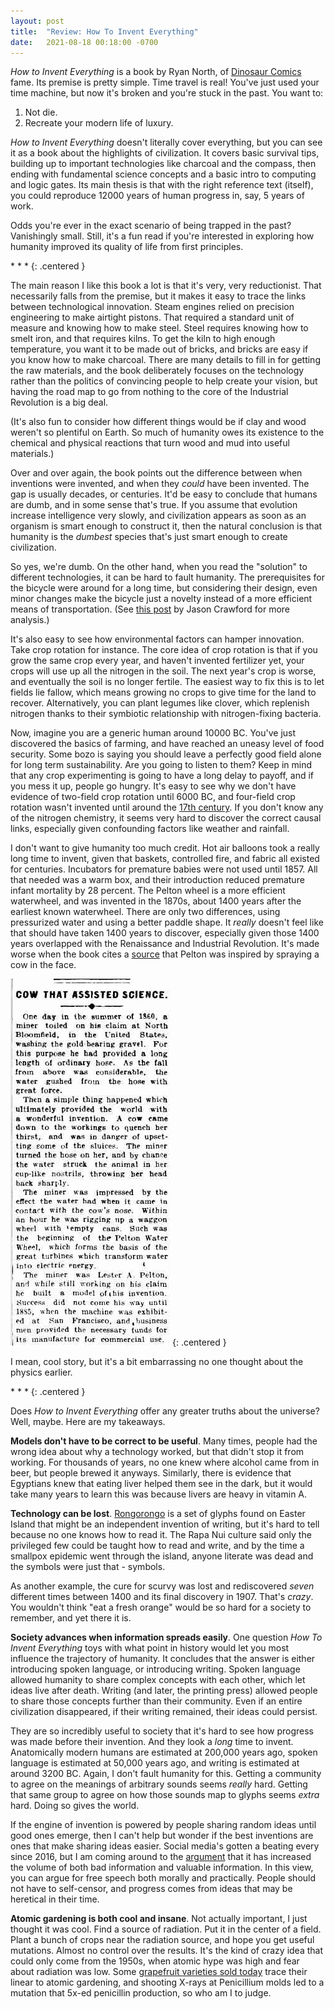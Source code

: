 ```yaml
---
layout: post
title:  "Review: How To Invent Everything"
date:   2021-08-18 00:18:00 -0700
---
```


*How to Invent Everything* is a book by Ryan North, of [Dinosaur Comics](qwantz.com/) fame. Its
premise is pretty simple. Time travel is real! You've just used your time machine,
but now it's broken and you're stuck in the past. You want to:

1. Not die.
2. Recreate your modern life of luxury.

*How to Invent Everything* doesn't literally cover everything, but you can see it as a book about
the highlights of civilization. It covers basic survival tips, building up to important technologies
like charcoal and the compass, then ending with fundamental science concepts and a basic intro to
computing and logic gates. Its main thesis is that with the right reference text (itself),
you could reproduce 12000 years of human progress in, say, 5 years of work.

Odds you're ever in the exact scenario of being trapped in the past? Vanishingly small. Still, it's
a fun read if you're interested in exploring how humanity improved its quality of life from first
principles.

\* \* \*
{: .centered }

The main reason I like this book a lot is that it's very, very reductionist. That necessarily falls from
the premise, but it makes it easy to trace the links between technological innovation. Steam engines
relied on precision engineering to make airtight pistons. That required a standard unit of measure and
knowing how to make steel.
Steel requires knowing how to smelt iron, and that requires kilns. To get the kiln to high enough temperature,
you want it to be made out of bricks, and bricks are easy if you know how to make charcoal.
There are many details to fill in for getting the raw materials, and the book deliberately focuses on the
technology rather than the politics of convincing people to help create your vision,
but having the road map to go from nothing to the core of the Industrial Revolution is a big deal.

(It's also fun to consider how different things would be if clay and wood weren't so plentiful on
Earth. So much of humanity owes its existence to the chemical and physical reactions that turn wood and
mud into useful materials.)

Over and over again, the book points out the difference between
when inventions were invented, and when they *could* have been invented. The gap is usually decades,
or centuries.
It'd be easy to conclude that humans are dumb, and in some sense that's true.
If you assume that evolution increase intelligence very slowly, and civilization appears as soon as an
organism is smart enough to construct it,
then the natural conclusion is that humanity is the *dumbest* species that's just smart enough to create civilization.

So yes, we're dumb.
On the other hand, when you read the "solution" to different technologies, it can be hard to fault
humanity. The prerequisites for the bicycle were around for a long time, but considering their design,
even minor changes make the bicycle just a novelty instead of a more efficient means of
transportation. (See [this post](https://rootsofprogress.org/why-did-we-wait-so-long-for-the-bicycle) by
Jason Crawford for more analysis.)

It's also easy to see how environmental factors can hamper innovation.
Take crop rotation for instance. The core idea of crop rotation is that if you grow the same crop every
year, and haven't invented fertilizer yet, your crops
will use up all the nitrogen in the soil. The next year's crop is worse, and eventually the soil is no
longer fertile. The easiest way to fix this is to let fields lie fallow, which means growing no crops to
give time for the land to recover.
Alternatively, you can plant legumes like clover, which replenish nitrogen
thanks to their symbiotic relationship with nitrogen-fixing bacteria.

Now, imagine you are a generic human around 10000 BC. You've just discovered the basics of farming, and
have reached an uneasy level of food security. Some bozo is saying you should leave a perfectly good field alone
for long term sustainability. Are you going to listen to them?
Keep in mind that any crop experimenting is going to have a long delay to payoff, and if you mess it up,
people go hungry. It's easy to see why we don't have evidence of two-field crop rotation until 6000 BC,
and four-field crop rotation wasn't invented until around the [17th century](https://en.wikipedia.org/wiki/British_Agricultural_Revolution).
If you don't know any of the nitrogen chemistry, it seems very hard to discover the correct causal links,
especially given confounding factors like weather and rainfall.

I don't want to give humanity too much credit. Hot air balloons took a really
long time to invent, given that baskets, controlled fire, and fabric all existed for centuries. Incubators
for premature babies were not used until 1857. All that needed was a warm box, and their introduction
reduced premature infant mortality by 28 percent. The Pelton wheel is a more efficient waterwheel,
and was invented in the 1870s, about 1400 years after the earliest known waterwheel. There are only two
differences, using pressurized water and using a better paddle shape.
It *really* doesn't feel like that should have taken 1400 years to discover, especially given those 1400
years overlapped with the Renaissance and Industrial Revolution.
It's made worse when the book cites a [source](https://trove.nla.gov.au/newspaper/article/200979544)
that Pelton was inspired by spraying a cow in the face.

![Newpaper articl about Pelton](/public/invent-everything/pelton.png)
{: .centered }

I mean, cool story, but it's a bit embarrassing no one thought about the physics earlier.

\* \* \*
{: .centered }

Does *How to Invent Everything* offer any greater truths about the universe? Well, maybe. Here are my takeaways.

**Models don't have to be correct to be useful**. Many times, people had the wrong idea about why
a technology worked, but that didn't stop it from working. For thousands of years, no one knew where alcohol
came from in beer, but people brewed it anyways. Similarly, there is evidence that Egyptians knew that
eating liver helped them see in the dark, but it would take many years to learn this was because livers are
heavy in vitamin A.

**Technology can be lost**. [Rongorongo](https://en.wikipedia.org/wiki/Rongorongo) is a set of glyphs
found on Easter Island that might be an independent invention of writing, but it's hard to tell because no one knows how to read it.
The Rapa Nui culture said only the privileged few could be taught how to read and write, and by the time
a smallpox epidemic went through the island, anyone literate was dead and the symbols were just that - symbols.

As another example, the cure for scurvy was lost and rediscovered *seven* different times between 1400 and its final
discovery in 1907. That's *crazy*. You wouldn't think "eat a fresh orange" would be so hard for a society to
remember, and yet there it is.

**Society advances when information spreads easily**. One question *How To Invent Everything* toys with
what point in history would let you most influence the trajectory of humanity.
It concludes that the answer is either introducing spoken language, or introducing writing. Spoken language
allowed humanity to share complex concepts with each other, which let ideas live after death. Writing (and later,
the printing press) allowed people to share those concepts further than their community. Even if an entire
civilization disappeared, if their writing remained, their ideas could persist.

They are so incredibly useful to society that it's hard to see how progress was made before their invention.
And they look a *long* time to invent. Anatomically modern humans are estimated at 200,000 years ago,
spoken language is estimated at 50,000 years ago, and writing is estimated at around 3200 BC.
Again, I don't fault humanity for this. Getting a community to agree on the meanings of arbitrary sounds seems *really*
hard. Getting that same group to agree on how those sounds map to glyphs seems *extra* hard. Doing so gives the
world.

If the engine of invention is powered by people sharing random ideas until good ones emerge, then
I can't help but wonder if the best inventions are ones that make sharing ideas easier. Social media's gotten a beating
every since 2016, but I am coming around to the [argument](https://stratechery.com/2020/zero-trust-information/) that it
has increased the volume of both bad information and valuable information. In this view, you can argue for free speech
both morally and practically. People should not have to self-censor, and progress comes from ideas that may be
heretical in their time.

**Atomic gardening is both cool and insane**. Not actually important, I just thought it was cool. Find a source of radiation. Put it in the center of a field. Plant a bunch of crops near the radiation source, and hope you get useful mutations. Almost no control over the results. It's the kind of crazy idea that could only come from the 1950s, when atomic hype was high and fear about radiation was low. Some [grapefruit varieties sold today](https://en.wikipedia.org/wiki/Grapefruit#Ruby_Red) trace their linear to atomic gardening, and shooting X-rays at
Penicillium molds led to a mutation that 5x-ed penicillin production, so who am I to judge.
